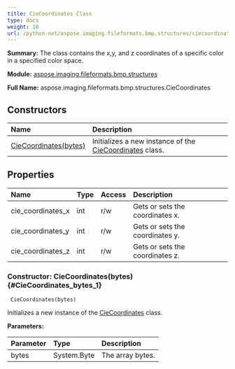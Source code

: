 ```yaml
---
title: CieCoordinates Class
type: docs
weight: 10
url: /python-net/aspose.imaging.fileformats.bmp.structures/ciecoordinates/
---
```


**Summary:** The class contains the x,y, and z coordinates of a specific color in a specified color space.

**Module:** [aspose.imaging.fileformats.bmp.structures](/imaging/python-net/aspose.imaging.fileformats.bmp.structures/)

**Full Name:** aspose.imaging.fileformats.bmp.structures.CieCoordinates

## **Constructors**
| **Name** | **Description** |
| :- | :- |
| [CieCoordinates(bytes)](#CieCoordinates_bytes_1) | Initializes a new instance of the [CieCoordinates](/imaging/python-net/aspose.imaging.fileformats.bmp.structures/ciecoordinates/) class. |
## **Properties**
| **Name** | **Type** | **Access** | **Description** |
| :- | :- | :- | :- |
| cie_coordinates_x | int | r/w | Gets or sets the coordinates x. |
| cie_coordinates_y | int | r/w | Gets or sets the coordinates y. |
| cie_coordinates_z | int | r/w | Gets or sets the coordinates z. |


### Constructor: CieCoordinates(bytes) {#CieCoordinates_bytes_1}


```
 CieCoordinates(bytes) 
```

Initializes a new instance of the [CieCoordinates](/imaging/python-net/aspose.imaging.fileformats.bmp.structures/ciecoordinates/) class.

**Parameters:**

| Parameter | Type | Description |
| :- | :- | :- |
| bytes | System.Byte | The array bytes. |

